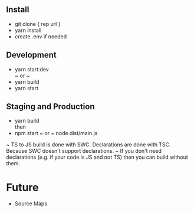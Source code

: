 ## Install
* git clone \{ rep url \}
* yarn install
* create .env if needed

## Development
* yarn start:dev<br>
~ or ~
* yarn build
* yarn start

## Staging and Production
* yarn build
<br>then
* npm start ~ or ~ node dist/main.js

~ TS to JS build is done with SWC. Declarations are done with TSC.
Because SWC doesn't support declarations.
~ If you don't need declarations (e.g. if your code is JS and not TS) then you can build without them.

# Future
* Source Maps
